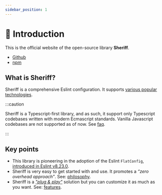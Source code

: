 ```yaml
---
sidebar_position: 1
---
```


# 🥳 Introduction

This is the official website of the open-source library **Sheriff**.

- [Github](https://github.com/AndreaPontrandolfo/sheriff)
- [npm](https://www.npmjs.com/package/eslint-config-sheriff)

## What is Sheriff?

Sheriff is a comprehensive Eslint configuration. It supports [various popular technologies](./techs.md).

:::caution

Sheriff is a Typescript-first library, and as such, it support only Typescript codebases written with modern Ecmascript standards. Vanilla Javascript codebases are not supported as of now. See [faq](./faq.md#does-sheriff-support-vanilla-javascript-codebases).

:::

## Key points

- This library is pioneering in the adoption of the Eslint `FlatConfig`, [introduced in Eslint v8.23.0](https://eslint.org/blog/2022/08/eslint-v8.23.0-released/).
- Sheriff is very easy to get started with and use. It promotes a _“zero overhead approach”_. See: [philosophy](./core-philosophy/criteria.md).
- Sheriff is a [_"plug & play"_](./setup/automatic-setup.md) solution but you can customize it as much as you want. See: [features](./features.md).
